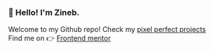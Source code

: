 <h3>👋 Hello! I'm Zineb.</h3>

Welcome to my Github repo!
Check my [pixel perfect projects](https://github.com/zineb-Bou/my-pixel-perfect-projects)  
Find me on 👉 [Frontend mentor](https://www.frontendmentor.io/profile/zineb-Bou)

<!--
**zineb-Bou/zineb-Bou** is a ✨ _special_ ✨ repository because its `README.md` (this file) appears on your GitHub profile.

Here are some ideas to get you started:

- 🔭 I’m currently working on ...
- 🌱 I’m currently learning ...
- 👯 I’m looking to collaborate on ...
- 🤔 I’m looking for help with ...
- 💬 Ask me about ...
- 📫 How to reach me: ...
- 😄 Pronouns: ...
- ⚡ Fun fact: ...
-->
